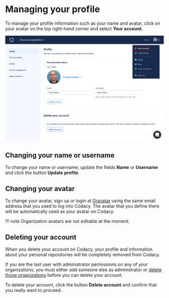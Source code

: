 # Managing your profile

To manage your profile information such as your name and avatar, click on your avatar on the top right-hand corner and select **Your account**.

![Managing your profile](images/profile.png)

## Changing your name or username

To change your name or username, update the fields **Name** or **Username** and click the button **Update profile**.

## Changing your avatar

To change your avatar, sign up or login at [Gravatar](http://www.gravatar.com/) using the same email address that you used to log into Codacy. The avatar that you define there will be automatically used as your avatar on Codacy.

!!! note
    Organization avatars are not editable at the moment.

## Deleting your account

When you delete your account on Codacy, your profile and information about your personal repositories will be completely removed from Codacy.

If you are the last user with administrator permissions on any of your organizations, you must either add someone else as administrator or [delete those organizations](../synced-organizations/what-are-synced-organizations#deleting-an-organization) before you can delete your account.

To delete your account, click the button **Delete account** and confirm that you really want to proceed.